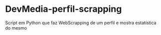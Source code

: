 # DevMedia-perfil-scrapping
Script em Python que faz WebScrapping de um perfil e mostra estatística do mesmo
